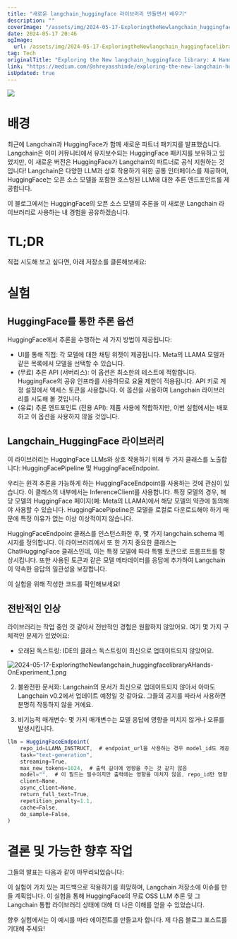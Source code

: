 ```yaml
---
title: "새로운 langchain_huggingface 라이브러리 만들면서 배우기"
description: ""
coverImage: "/assets/img/2024-05-17-ExploringtheNewlangchain_huggingfacelibraryAHands-OnExperiment_0.png"
date: 2024-05-17 20:46
ogImage:
  url: /assets/img/2024-05-17-ExploringtheNewlangchain_huggingfacelibraryAHands-OnExperiment_0.png
tag: Tech
originalTitle: "Exploring the New langchain_huggingface library: A Hands-On Experiment"
link: "https://medium.com/@shreyasshinde/exploring-the-new-langchain-huggingface-library-a-hands-on-experiment-45e5163cb8f8"
isUpdated: true
---
```


<img src="/assets/img/2024-05-17-ExploringtheNewlangchain_huggingfacelibraryAHands-OnExperiment_0.png" />

# 배경

최근에 Langchain과 HuggingFace가 함께 새로운 파트너 패키지를 발표했습니다. Langchain은 이미 커뮤니티에서 유지보수되는 HuggingFace 패키지를 보유하고 있었지만, 이 새로운 버전은 HuggingFace가 Langchain의 파트너로 공식 지원하는 것입니다! Langchain은 다양한 LLM과 상호 작용하기 위한 공통 인터페이스를 제공하며, HuggingFace는 오픈 소스 모델을 포함한 호스팅된 LLM에 대한 추론 엔드포인트를 제공합니다.

이 블로그에서는 HuggingFace의 오픈 소스 모델의 추론을 이 새로운 Langchain 라이브러리로 사용하는 내 경험을 공유하겠습니다.

<!-- seedividend - 사각형 -->

<ins class="adsbygoogle"
     style="display:block"
     data-ad-client="ca-pub-4877378276818686"
     data-ad-slot="1898504329"
     data-ad-format="auto"
     data-full-width-responsive="true"></ins>

<script>
     (adsbygoogle = window.adsbygoogle || []).push({});
</script>

# TL;DR

직접 시도해 보고 싶다면, 아래 저장소를 클론해보세요:

# 실험

## HuggingFace를 통한 추론 옵션

<!-- seedividend - 사각형 -->

<ins class="adsbygoogle"
     style="display:block"
     data-ad-client="ca-pub-4877378276818686"
     data-ad-slot="1898504329"
     data-ad-format="auto"
     data-full-width-responsive="true"></ins>

<script>
     (adsbygoogle = window.adsbygoogle || []).push({});
</script>

HuggingFace에서 추론을 수행하는 세 가지 방법이 제공됩니다:

- UI를 통해 직접: 각 모델에 대한 채팅 위젯이 제공됩니다. Meta의 LLAMA 모델과 같은 목록에서 모델을 선택할 수 있습니다.
- (무료) 추론 API (서버리스): 이 옵션은 최소한의 테스트에 적합합니다. HuggingFace의 공유 인프라를 사용하므로 요율 제한이 적용됩니다. API 키로 계정 설정에서 액세스 토큰을 사용합니다. 이 옵션을 사용하여 Langchain 라이브러리를 시도해 볼 것입니다.
- (유료) 추론 엔드포인트 (전용 API): 제품 사용에 적합하지만, 이번 실험에서는 배포하고 이 옵션을 사용하지 않을 것입니다.

## Langchain_HuggingFace 라이브러리

이 라이브러리는 HuggingFace LLMs와 상호 작용하기 위해 두 가지 클래스를 노출합니다: HuggingFacePipeline 및 HuggingFaceEndpoint.

<!-- seedividend - 사각형 -->

<ins class="adsbygoogle"
     style="display:block"
     data-ad-client="ca-pub-4877378276818686"
     data-ad-slot="1898504329"
     data-ad-format="auto"
     data-full-width-responsive="true"></ins>

<script>
     (adsbygoogle = window.adsbygoogle || []).push({});
</script>

우리는 원격 추론을 가능하게 하는 HuggingFaceEndpoint를 사용하는 것에 관심이 있습니다. 이 클래스의 내부에서는 InferenceClient를 사용합니다. 특정 모델의 경우, 해당 모델의 HuggingFace 페이지(예: Meta의 LLAMA)에서 해당 모델의 약관에 동의해야 사용할 수 있습니다. HuggingFacePipeline은 모델을 로컬로 다운로드해야 하기 때문에 특정 이유가 없는 이상 이상적이지 않습니다.

HuggingFaceEndpoint 클래스를 인스턴스화한 후, 몇 가지 langchain.schema 메시지를 정의합니다. 이 라이브러리에서 또 한 가지 중요한 클래스는 ChatHuggingFace 클래스인데, 이는 특정 모델에 따라 특별 토큰으로 프롬프트를 향상시킵니다. 또한 사용된 토큰과 같은 모델 메타데이터를 응답에 추가하여 Langchain이 약속한 응답의 일관성을 보장합니다.

이 실험을 위해 작성한 코드를 확인해보세요!

## 전반적인 인상

<!-- seedividend - 사각형 -->

<ins class="adsbygoogle"
     style="display:block"
     data-ad-client="ca-pub-4877378276818686"
     data-ad-slot="1898504329"
     data-ad-format="auto"
     data-full-width-responsive="true"></ins>

<script>
     (adsbygoogle = window.adsbygoogle || []).push({});
</script>

라이브러리는 작업 중인 것 같아서 전반적인 경험은 원활하지 않았어요. 여기 몇 가지 구체적인 문제가 있었어요:

- 오래된 독스트링: IDE의 클래스 독스트링이 최신으로 업데이트되지 않았어요.

![2024-05-17-ExploringtheNewlangchain_huggingfacelibraryAHands-OnExperiment_1.png](/assets/img/2024-05-17-ExploringtheNewlangchain_huggingfacelibraryAHands-OnExperiment_1.png)

2. 불완전한 문서화: Langchain의 문서가 최신으로 업데이트되지 않아서 아마도 Langchain v0.2에서 업데이트 예정일 것 같아요. 그들의 공지를 따라서 사용하면 분명히 작동하지 않을 거에요.

<!-- seedividend - 사각형 -->

<ins class="adsbygoogle"
     style="display:block"
     data-ad-client="ca-pub-4877378276818686"
     data-ad-slot="1898504329"
     data-ad-format="auto"
     data-full-width-responsive="true"></ins>

<script>
     (adsbygoogle = window.adsbygoogle || []).push({});
</script>

3. 비기능적 매개변수: 몇 가지 매개변수는 모델 응답에 영향을 미치지 않거나 오류를 발생시킵니다.

```js
llm = HuggingFaceEndpoint(
    repo_id=LLAMA_INSTRUCT,  # endpoint_url을 사용하는 경우 model_id도 제공해야 함. ChatHuggingFace에서 model_id는 repo_id만큼 영향을 미침
    task="text-generation",
    streaming=True,
    max_new_tokens=1024,  # 출력 길이에 영향을 주는 것 같지 않음
    model="",  # 이 필드는 필수이지만 출력에는 영향을 미치지 않음, repo_id만 영향 있음
    client=None,
    async_client=None,
    return_full_text=True,
    repetition_penalty=1.1,
    cache=False,
    do_sample=False,
)
```

# 결론 및 가능한 향후 작업

그들의 발표는 다음과 같이 마무리되었습니다:

<!-- seedividend - 사각형 -->

<ins class="adsbygoogle"
     style="display:block"
     data-ad-client="ca-pub-4877378276818686"
     data-ad-slot="1898504329"
     data-ad-format="auto"
     data-full-width-responsive="true"></ins>

<script>
     (adsbygoogle = window.adsbygoogle || []).push({});
</script>

이 실험이 가치 있는 피드백으로 작용하기를 희망하며, Langchain 저장소에 이슈를 만들 계획입니다. 이 실험을 통해 HuggingFace의 무료 OSS LLM 추론 및 그 Langchain 통합 라이브러리 상태에 대해 더 나은 이해를 얻을 수 있었습니다.

향후 실험에서는 이 예시를 따라 에이전트를 만들고자 합니다. 제 다음 블로그 포스트를 기대해 주세요!
